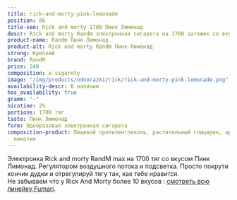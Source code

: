 ```yaml
---
title: rick-and-morty-pink-lemonade
position: 86
title-seo: Rick and morty 1700 Пинк Лимонад
descr: Rick and morty Randm электронная сигарета на 1700 затяжек со вкусом Пинк Лимонад
product-name: Randm Пинк Лимонад
product-alt: Rick and morty Randm Пинк Лимонад
strong: Крепкий
brand: RandM
price: 240
composition: e-sigarety
image: "/img/products/odnorazki/rick/rick-and-morty-pink-lemonade.png"
availability-descr: В наличии
has_availability: true
gramm: "-"
nicotine: 2%
portions: 1700 тяг
taste: Пинк Лимонад
form: Одноразовая электронная сигарета
composition-product: Пищевой пропиленгликоль, растительный глицерин, ароматизатор,
  никотин
---
```


Электронка Rick and morty ️RandM max на 1700 тяг со вкусом Пинк Лимонад. Регулятором воздушного потока и подсветка. Просто покрути кончик дудки и отрегулируй тягу так, как тебе нравится.<br>
Не забываем что у Rick And Morty более 10 вкусов : [смотреть всю линейку Fumari](/pods-rick-and-morty).